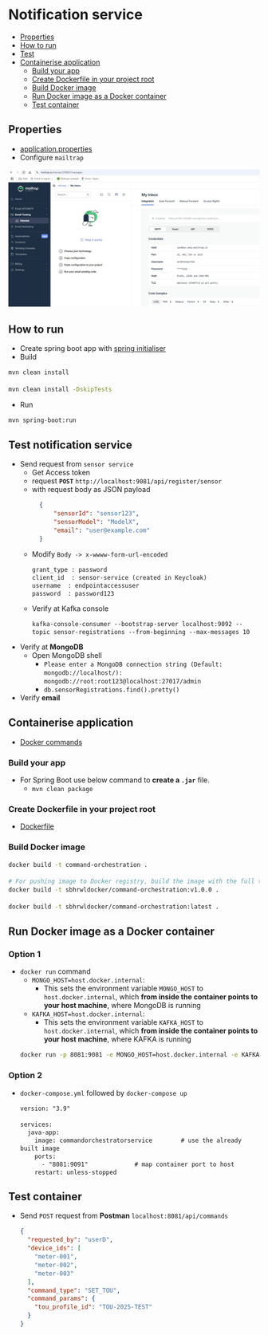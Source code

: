 # Notification service
- [Properties](#properties)
- [How to run](#how-to-run)
- [Test](#test)
- [Containerise application](#containerise-application)
  - [Build your app](#build-your-app)
  - [Create Dockerfile in your project root](#create-dockerfile-in-your-project-root)
  - [Build Docker image](#build-docker-image)
  - [Run Docker image as a Docker container](#run-docker-image-as-a-docker-container)
  - [Test container](#test-container)
## Properties
- [application.properties](src/main/resources/application.properties)
- Configure `mailtrap`
<img src="images/mailtrap.jpg">

## How to run
- Create spring boot app with [spring initialiser](https://start.spring.io/)
- Build 
```bash
mvn clean install

mvn clean install -DskipTests
```
- Run
```bash
mvn spring-boot:run
```

## Test notification service
- Send request from `sensor service`
  - Get Access token
  - request **`POST`** `http://localhost:9081/api/register/sensor`
  - with request body as JSON payload
    ```json
      {
          "sensorId": "sensor123",
          "sensorModel": "ModelX",
          "email": "user@example.com"
      }
    ```
  - Modify `Body -> x-wwww-form-url-encoded`
    ```
    grant_type : password
    client_id  : sensor-service (created in Keycloak)
    username  : endpointaccessuser
    password  : password123
    ```
  - Verify at Kafka console
    ```
    kafka-console-consumer --bootstrap-server localhost:9092 --topic sensor-registrations --from-beginning --max-messages 10  
    ```
- Verify at **MongoDB**
  - Open MongoDB shell
    - `Please enter a MongoDB connection string (Default: mongodb://localhost/): mongodb://root:root123@localhost:27017/admin`
    - `db.sensorRegistrations.find().pretty()`
- Verify **email**
## Containerise application
- [Docker commands](https://github.com/sbhrwl/system_design/blob/main/docs/deployment/containerisation/Docker/commands/README.md)
### Build your app
- For Spring Boot use below command to **create a `.jar`** file.
  - `mvn clean package` 
### Create Dockerfile in your project root
- [Dockerfile](Dockerfile)
### Build Docker image
```bash
docker build -t command-orchestration .

# For pushing image to Docker registry, build the image with the full tag directly
docker build -t sbhrwldocker/command-orchestration:v1.0.0 .

docker build -t sbhrwldocker/command-orchestration:latest .
```
## Run Docker image as a Docker container
### Option 1
- `docker run` command
  - `MONGO_HOST=host.docker.internal`: 
    - This sets the environment variable `MONGO_HOST` to `host.docker.internal`, which **from inside the container points to your host machine**, where MongoDB is running
  - `KAFKA_HOST=host.docker.internal`:
    - This sets the environment variable `KAFKA_HOST` to `host.docker.internal`, which **from inside the container points to your host machine**, where KAFKA is running
  ```bash
  docker run -p 8081:9081 -e MONGO_HOST=host.docker.internal -e KAFKA_HOST=host.docker.internal -e KAFKA_PORT=29092 command-orchestration
  ```
### Option 2
- `docker-compose.yml` followed by `docker-compose up`
  ```
  version: "3.9"
  
  services:
    java-app:
      image: commandorchestratorservice        # use the already built image
      ports:
        - "8081:9091"             # map container port to host
      restart: unless-stopped
  ```
## Test container
- Send `POST` request from **Postman** `localhost:8081/api/commands`
  ```json
  {
    "requested_by": "userD",
    "device_ids": [
      "meter-001",
      "meter-002",
      "meter-003"
    ],
    "command_type": "SET_TOU",
    "command_params": {
      "tou_profile_id": "TOU-2025-TEST"
    }
  }
  ```
